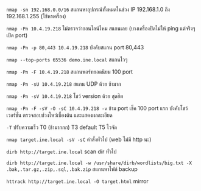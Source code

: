 `nmap -sn 192.168.0.0/16` 
สแกนหาอุปกรณ์ทั้งหมดในช่วง IP 192.168.1.0 ถึง 192.168.1.255 (ใช้หาเครื่อง)

`nmap -Pn 10.4.19.218`
ไม่ตรวจว่าออนไลน์ไหม สแกนเลย (บางเครื่องปิดไม่ให้ ping แต่จริงๆเปิด port)

`nmap -Pn -p 80,443 10.4.19.218`
บังคับสแกน port 80,443

`nmap --top-ports 65536 demo.ine.local`
สแกนไวๆ 

`nmap -Pn -F 10.4.19.218`
สแกนพอร์ทยอดนิยม 100 port

`nmap -Pn -sU 10.4.19.218`
สแกน UDP  ด้วย ช้ามาก 

`nmap -Pn -sV 10.4.19.218`
โชว์ version ด้วย สุดฮิต

`nmap -Pn -F -sV -O -sC 10.4.19.218 -v`
ข้าม port เช็ค 100 port แรก บังคับโชว์เวอร์ชั่น ตรวจสอบช่วงโหว่เบื้องต้น และแสดงผลละเอียด

`-T` ปรับความเร็ว
T0 (ช้ามากกก) T3 default T5 ไวจัด

`nmap target.ine.local -sV -sC`
คำสั่งทั่วไป (web ไม่มี http นะ)

`dirb http://target.ine.local` 
scan dir ทั่วไป

`dirb http://target.ine.local -w /usr/share/dirb/wordlists/big.txt -X .bak,.tar.gz,.zip,.sql,.bak.zip`
สแกนหาไฟล์ backup

`httrack http://target.ine.local -O target.html` 
mirror 

